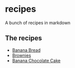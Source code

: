 # recipes

A bunch of recipes in markdown

## The recipes

- [Banana Bread](md/banana_bread.md)
- [Brownies](md/brownies.md)
- [Banana Chocolate Cake](md/banana_chocolate_cake.md)

